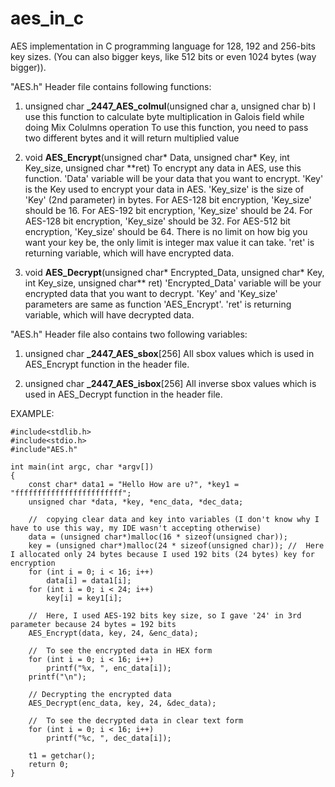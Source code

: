 # aes_in_c
AES implementation in C programming language for 128, 192 and 256-bits key sizes. (You can also bigger keys, like 512 bits or even 1024 bytes (way bigger)).

"AES.h" Header file contains following functions:

1) unsigned char **_2447_AES_colmul**(unsigned char a, unsigned char b)
  I use this function to calculate byte multiplication in Galois field while doing Mix Colulmns operation
  To use this function, you need to pass two different bytes and it will return multiplied value
  
2) void **AES_Encrypt**(unsigned char* Data, unsigned char* Key, int Key_size, unsigned char **ret)
  To encrypt any data in AES, use this function.
  'Data' variable will be your data that you want to encrypt.
  'Key' is the Key used to encrypt your data in AES.
  'Key_size' is the size of 'Key' (2nd parameter) in bytes.
        For AES-128 bit encryption, 'Key_size' should be 16. For AES-192 bit encryption, 'Key_size' should be 24.
        For AES-128 bit encryption, 'Key_size' should be 32. For AES-512 bit encryption, 'Key_size' should be 64.
        There is no limit on how big you want your key be, the only limit is integer max value it can take.
  'ret' is returning variable, which will have encrypted data.
  
3) void **AES_Decrypt**(unsigned char* Encrypted_Data, unsigned char* Key, int Key_size, unsigned char** ret)
  'Encrypted_Data' variable will be your encrypted data that you want to decrypt.
  'Key' and 'Key_size' parameters are same as function 'AES_Encrypt'.
  'ret' is returning variable, which will have decrypted data.
  
"AES.h" Header file also contains two following variables:

1) unsigned char **_2447_AES_sbox**[256]
  All sbox values which is used in AES_Encrypt function in the header file.
  
1) unsigned char **_2447_AES_isbox**[256]
  All inverse sbox values which is used in AES_Decrypt function in the header file.
  
  
EXAMPLE:
```
#include<stdlib.h>
#include<stdio.h>
#include"AES.h"

int main(int argc, char *argv[])
{
	const char* data1 = "Hello How are u?", *key1 = "ffffffffffffffffffffffff";
	unsigned char *data, *key, *enc_data, *dec_data;
  
	//  copying clear data and key into variables (I don't know why I have to use this way, my IDE wasn't accepting otherwise)
	data = (unsigned char*)malloc(16 * sizeof(unsigned char));
	key = (unsigned char*)malloc(24 * sizeof(unsigned char)); //  Here I allocated only 24 bytes because I used 192 bits (24 bytes) key for encryption
	for (int i = 0; i < 16; i++)
		data[i] = data1[i];
	for (int i = 0; i < 24; i++)
		key[i] = key1[i];

	//  Here, I used AES-192 bits key size, so I gave '24' in 3rd parameter because 24 bytes = 192 bits
	AES_Encrypt(data, key, 24, &enc_data);

	//  To see the encrypted data in HEX form
	for (int i = 0; i < 16; i++)
		printf("%x, ", enc_data[i]);
	printf("\n");

	// Decrypting the encrypted data
	AES_Decrypt(enc_data, key, 24, &dec_data);

	//  To see the decrypted data in clear text form
	for (int i = 0; i < 16; i++)
		printf("%c, ", dec_data[i]);

	t1 = getchar();
	return 0;
}
```
